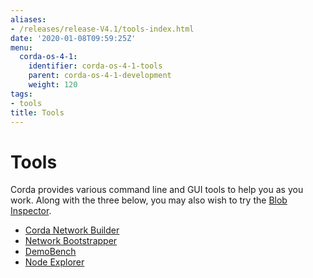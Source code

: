 ```yaml
---
aliases:
- /releases/release-V4.1/tools-index.html
date: '2020-01-08T09:59:25Z'
menu:
  corda-os-4-1:
    identifier: corda-os-4-1-tools
    parent: corda-os-4-1-development
    weight: 120
tags:
- tools
title: Tools
---
```



# Tools

Corda provides various command line and GUI tools to help you as you work. Along with the three below, you may also
wish to try the [Blob Inspector](blob-inspector.md).



* [Corda Network Builder](network-builder.md)
* [Network Bootstrapper](network-bootstrapper.md)
* [DemoBench](demobench.md)
* [Node Explorer](node-explorer.md)



